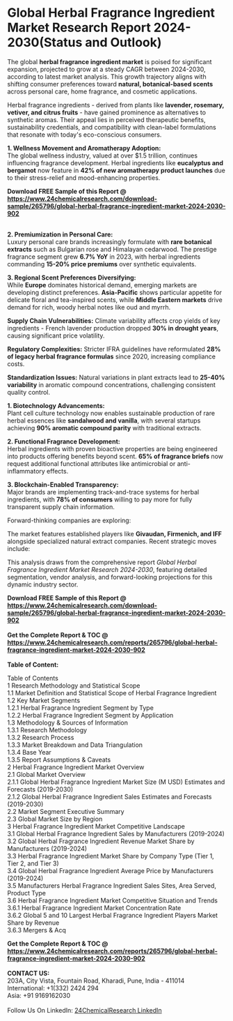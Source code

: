 <h1>Global Herbal Fragrance Ingredient Market Research Report 2024-2030(Status and Outlook)</h1><p>The global <strong>herbal fragrance ingredient market</strong> is poised for significant expansion, projected to grow at a steady CAGR between 2024-2030, according to latest market analysis. This growth trajectory aligns with shifting consumer preferences toward <strong>natural, botanical-based scents</strong> across personal care, home fragrance, and cosmetic applications.</p><p>Herbal fragrance ingredients - derived from plants like <strong>lavender, rosemary, vetiver, and citrus fruits</strong> - have gained prominence as alternatives to synthetic aromas. Their appeal lies in perceived therapeutic benefits, sustainability credentials, and compatibility with clean-label formulations that resonate with today's eco-conscious consumers.</p><p><strong>1. Wellness Movement and Aromatherapy Adoption:</strong><br>
The global wellness industry, valued at over $1.5 trillion, continues influencing fragrance development. Herbal ingredients like <strong>eucalyptus and bergamot</strong> now feature in <strong>42% of new aromatherapy product launches</strong> due to their stress-relief and mood-enhancing properties.</p><div><b>Download FREE Sample of this Report @ 
            <a href="https://www.24chemicalresearch.com/download-sample/265796/global-herbal-fragrance-ingredient-market-2024-2030-902">
            https://www.24chemicalresearch.com/download-sample/265796/global-herbal-fragrance-ingredient-market-2024-2030-902</a></b></div><br><p><strong>2. Premiumization in Personal Care:</strong><br>
Luxury personal care brands increasingly formulate with <strong>rare botanical extracts</strong> such as Bulgarian rose and Himalayan cedarwood. The prestige fragrance segment grew <strong>6.7% YoY</strong> in 2023, with herbal ingredients commanding <strong>15-20% price premiums</strong> over synthetic equivalents.</p><p><strong>3. Regional Scent Preferences Diversifying:</strong><br>
While <strong>Europe</strong> dominates historical demand, emerging markets are developing distinct preferences. <strong>Asia-Pacific</strong> shows particular appetite for delicate floral and tea-inspired scents, while <strong>Middle Eastern markets</strong> drive demand for rich, woody herbal notes like oud and myrrh.</p><p><strong>Supply Chain Vulnerabilities:</strong> Climate variability affects crop yields of key ingredients - French lavender production dropped <strong>30% in drought years</strong>, causing significant price volatility.</p><p><strong>Regulatory Complexities:</strong> Stricter IFRA guidelines have reformulated <strong>28% of legacy herbal fragrance formulas</strong> since 2020, increasing compliance costs.</p><p><strong>Standardization Issues:</strong> Natural variations in plant extracts lead to <strong>25-40% variability</strong> in aromatic compound concentrations, challenging consistent quality control.</p><p><strong>1. Biotechnology Advancements:</strong><br>
Plant cell culture technology now enables sustainable production of rare herbal essences like <strong>sandalwood and vanilla</strong>, with several startups achieving <strong>90% aromatic compound parity</strong> with traditional extracts.</p><p><strong>2. Functional Fragrance Development:</strong><br>
Herbal ingredients with proven bioactive properties are being engineered into products offering benefits beyond scent. <strong>65% of fragrance briefs</strong> now request additional functional attributes like antimicrobial or anti-inflammatory effects.</p><p><strong>3. Blockchain-Enabled Transparency:</strong><br>
Major brands are implementing track-and-trace systems for herbal ingredients, with <strong>78% of consumers</strong> willing to pay more for fully transparent supply chain information.</p><p>Forward-thinking companies are exploring:</p><p>The market features established players like <strong>Givaudan, Firmenich, and IFF</strong> alongside specialized natural extract companies. Recent strategic moves include:</p><p>This analysis draws from the comprehensive report <em>Global Herbal Fragrance Ingredient Market Research 2024-2030</em>, featuring detailed segmentation, vendor analysis, and forward-looking projections for this dynamic industry sector.</p><div><b>Download FREE Sample of this Report @ 
            <a href="https://www.24chemicalresearch.com/download-sample/265796/global-herbal-fragrance-ingredient-market-2024-2030-902">
            https://www.24chemicalresearch.com/download-sample/265796/global-herbal-fragrance-ingredient-market-2024-2030-902</a></b></div><br><div><b>Get the Complete Report & TOC @ 
            <a href="https://www.24chemicalresearch.com/reports/265796/global-herbal-fragrance-ingredient-market-2024-2030-902">
            https://www.24chemicalresearch.com/reports/265796/global-herbal-fragrance-ingredient-market-2024-2030-902</a></b></div><br>
            <b>Table of Content:</b><p>Table of Contents<br />
1 Research Methodology and Statistical Scope<br />
1.1 Market Definition and Statistical Scope of Herbal Fragrance Ingredient<br />
1.2 Key Market Segments<br />
1.2.1 Herbal Fragrance Ingredient Segment by Type<br />
1.2.2 Herbal Fragrance Ingredient Segment by Application<br />
1.3 Methodology & Sources of Information<br />
1.3.1 Research Methodology<br />
1.3.2 Research Process<br />
1.3.3 Market Breakdown and Data Triangulation<br />
1.3.4 Base Year<br />
1.3.5 Report Assumptions & Caveats<br />
2 Herbal Fragrance Ingredient Market Overview<br />
2.1 Global Market Overview<br />
2.1.1 Global Herbal Fragrance Ingredient Market Size (M USD) Estimates and Forecasts (2019-2030)<br />
2.1.2 Global Herbal Fragrance Ingredient Sales Estimates and Forecasts (2019-2030)<br />
2.2 Market Segment Executive Summary<br />
2.3 Global Market Size by Region<br />
3 Herbal Fragrance Ingredient Market Competitive Landscape<br />
3.1 Global Herbal Fragrance Ingredient Sales by Manufacturers (2019-2024)<br />
3.2 Global Herbal Fragrance Ingredient Revenue Market Share by Manufacturers (2019-2024)<br />
3.3 Herbal Fragrance Ingredient Market Share by Company Type (Tier 1, Tier 2, and Tier 3)<br />
3.4 Global Herbal Fragrance Ingredient Average Price by Manufacturers (2019-2024)<br />
3.5 Manufacturers Herbal Fragrance Ingredient Sales Sites, Area Served, Product Type<br />
3.6 Herbal Fragrance Ingredient Market Competitive Situation and Trends<br />
3.6.1 Herbal Fragrance Ingredient Market Concentration Rate<br />
3.6.2 Global 5 and 10 Largest Herbal Fragrance Ingredient Players Market Share by Revenue<br />
3.6.3 Mergers & Acq</p><div><b>Get the Complete Report & TOC @ 
            <a href="https://www.24chemicalresearch.com/reports/265796/global-herbal-fragrance-ingredient-market-2024-2030-902">
            https://www.24chemicalresearch.com/reports/265796/global-herbal-fragrance-ingredient-market-2024-2030-902</a></b></div><br><b>CONTACT US:</b><br>
            203A, City Vista, Fountain Road, Kharadi, Pune, India - 411014<br>
            International: +1(332) 2424 294<br>
            Asia: +91 9169162030 <br><br>
            Follow Us On LinkedIn: <a href="https://www.linkedin.com/company/24chemicalresearch/">24ChemicalResearch LinkedIn</a>